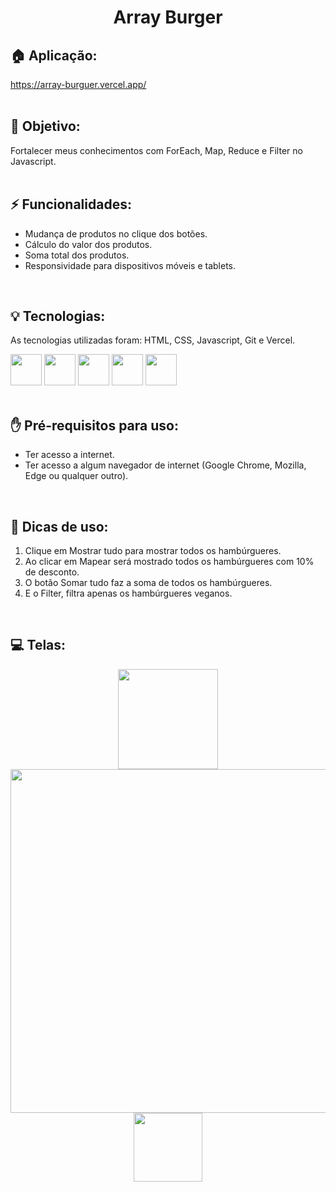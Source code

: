 <h1 align="center">
  Array Burger
</h1>

## 🏠 Aplicação:
https://array-burguer.vercel.app/
<br><br>

## 🎯 Objetivo:
  Fortalecer meus conhecimentos com ForEach, Map, Reduce e Filter no Javascript.
<br><br>

## ⚡ Funcionalidades:
<ul>
  <li>Mudança de produtos no clique dos botões.</li>
  <li>Cálculo do valor dos produtos.</li>
  <li>Soma total dos produtos.</li>
  <li>Responsividade para dispositivos móveis e tablets.</li>
</ul>
<br>

## 💡 Tecnologias:
As tecnologias utilizadas foram: HTML, CSS, Javascript, Git e Vercel.
<div display: "flex">
  <img width="50px" src="https://cdn.jsdelivr.net/gh/devicons/devicon@latest/icons/html5/html5-original.svg"/>
  <img width="50px" src="https://cdn.jsdelivr.net/gh/devicons/devicon@latest/icons/css3/css3-original.svg"/>
  <img width="50px" src="https://cdn.jsdelivr.net/gh/devicons/devicon@latest/icons/javascript/javascript-original.svg"/>
  <img width="50px" src="https://cdn.jsdelivr.net/gh/devicons/devicon@latest/icons/git/git-original.svg"/>
  <img width="50px" src="https://cdn.jsdelivr.net/gh/devicons/devicon@latest/icons/vercel/vercel-original.svg"/>
</div>
<br>
      
## ✋ Pré-requisitos para uso:
<ul>    
  <li>Ter acesso a internet.</li>
  <li>Ter acesso a algum navegador de internet (Google Chrome, Mozilla, Edge ou qualquer outro).</li>
</ul>
<br>

## 📙 Dicas de uso:
<ol>
    <li>Clique em Mostrar tudo para mostrar todos os hambúrgueres.</li>
    <li>Ao clicar em Mapear será mostrado todos os hambúrgueres com 10% de desconto.</li>
    <li>O botão Somar tudo faz a soma de todos os hambúrgueres.</li>
    <li>E o Filter, filtra apenas os hambúrgueres veganos.</li>
</ol>
<br>
  
## 💻 Telas:
<div align="center">
  <img src="https://github.com/tiagorodri-dev/array-burguer/assets/68871083/9dc9af27-b4ae-4b80-b6a9-e33370166cf1" width="160">
  <img src="https://github.com/tiagorodri-dev/array-burguer/assets/68871083/689e0080-a6b9-4652-8a9b-0c7c1370adf4" width="550">
  <img src="https://github.com/tiagorodri-dev/array-burguer/assets/68871083/b811c7e6-721c-4e26-bc4d-38aa729839b7" width="110">
</div>
